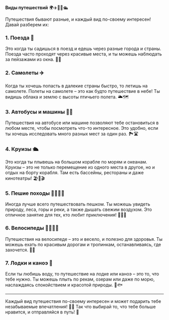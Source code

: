 **Виды путешествий** 🌍✈️🚗🚂🛳️

Путешествия бывают разные, и каждый вид по-своему интересен! Давай разберем их:

### 1. **Поезда** 🚂

Это когда ты садишься в поезд и едешь через разные города и страны. Поезда часто проходят через красивые места, и ты можешь наблюдать за пейзажами из окна. 🌄🌲

### 2. **Самолеты** ✈️

Когда ты хочешь попасть в далекие страны быстро, то летишь на самолете. Полеты на самолете – это как будто путешествие в небе! Ты видишь облака и землю с высоты птичьего полета. 🌥️🗺️

### 3. **Автобусы и машины** 🚌🚗

Путешествия на автобусе или машине позволяют тебе остановиться в любом месте, чтобы посмотреть что-то интересное. Это удобно, если ты хочешь исследовать много разных мест за один раз. 🏞️🛣️

### 4. **Круизы** 🛳️

Это когда ты плывешь на большом корабле по морям и океанам. Круизы – это не только перемещение из одного места в другое, но и отдых на борту корабля. Там есть бассейны, рестораны и даже кинотеатры! 🏖️🍕🎬

### 5. **Пешие походы** 🚶‍♂️🚶‍♀️

Иногда лучше всего путешествовать пешком. Ты можешь увидеть природу, леса, горы и реки, а также дышать свежим воздухом. Это отличное занятие для тех, кто любит приключения! 🌲🌳🌿

### 6. **Велосипеды** 🚴‍♂️🚴‍♀️

Путешествия на велосипеде – это и весело, и полезно для здоровья. Ты можешь ехать по красивым дорогам и тропинкам, останавливаясь, где захочется. 🌅🌞

### 7. **Лодки и каноэ** 🛶

Если ты любишь воду, то путешествие на лодке или каноэ – это то, что тебе нужно. Ты можешь плыть по рекам, озерам или даже по морю, наслаждаясь спокойствием и красотой природы. 🌊🐟

---

Каждый вид путешествия по-своему интересен и может подарить тебе незабываемые впечатления! 🎉🌟 Так что выбирай то, что тебе больше нравится, и отправляйся в путь! 🚀